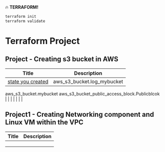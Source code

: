 :fire: **TERRAFORM!**


```zsh
terraform init
terraform validate
```
# Terraform Project
## Project - Creating s3 bucket in AWS

|    Title | Description    |
|  --- |  ---  |
|  [state you created](/http://askjoechan.com)  |  aws_s3_bucket.log_mybucket
aws_s3_bucket.mybucket
aws_s3_bucket_public_access_block.Publicblcok  |
|  [ ](/http://askjoechan.com)   |     |
|  [  ](/http://askjoechan.com)  |     |


## Project1 - Creating Networking component and Linux VM within the VPC

|   Title  |  Description   |
|  --- |  ---  |
|  [ ](/http://askjoechan.com)   |    |
|  [  ](/http://askjoechan.com)   |     |
|  [ ](/http://askjoechan.com)   |     |
